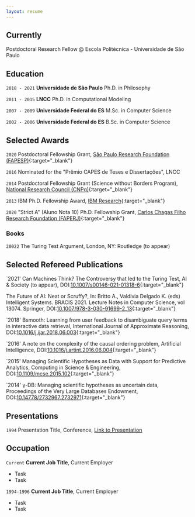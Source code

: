 ```yaml
---
layout: resume
---
```

## Currently

Postdoctoral Research Fellow @ Escola Politécnica - Universidade de São Paulo

## Education

`2018 - 2021`
__Universidade de São Paulo__
Ph.D. in Philosophy

`2011 - 2015`
__LNCC__
Ph.D. in Computational Modeling 

`2007 - 2009`
__Universidade Federal do ES__
M.Sc. in Computer Science

`2002 - 2006`
__Universidade Federal do ES__
B.Sc. in Computer Science


## Selected Awards

`2020`
Postdoctoral Fellowship Grant, [São Paulo Research Foundation (FAPESP)](http://fapesp.br/en/postdoc){:target="_blank"}

`2016`
Nominated for the "Prêmio CAPES de Teses e Dissertações", LNCC

`2014`
Postdoctoral Fellowship Grant (Science without Borders Program), [National Research Council (CNPq)](www.cnpq.br){:target="_blank"}

`2013`
IBM Ph.D. Fellowship Award, [IBM Research](http://www.research.ibm.com/university/awards/fellowships.html){:target="_blank"}

`2020`
"Strict A" (Aluno Nota 10) Ph.D. Fellowship Grant, [Carlos Chagas Filho Research Foundation (FAPERJ)](www.faperj.br){:target="_blank"}

### Books

`20022`
The Turing Test Argument, London, NY: Routledge (to appear) 

## Selected Refereed Publications

`2021'
Can Machines Think? The Controversy that led to the Turing Test, AI & Society (to appear), DOI:[10.1007/s00146-021-01318-6](http://doi.org/10.1007/s00146-021-01318-6){:target="_blank"}

The Future of AI: Neat or Scruffy?, In: Britto A., Valdivia Delgado K. (eds) Intelligent Systems. BRACIS 2021. Lecture Notes in Computer Science, vol 13074. Springer, DOI:[10.1007/978-3-030-91699-2_13](https://doi.org/10.1007/978-3-030-91699-2_13){:target="_blank"}

`2018'
Bsmooth: Learning from user feedback to disambiguate query terms in interactive data retrieval, International Journal of Approximate Reasoning, DOI:[10.1016/j.ijar.2018.06.003](https://doi.org/10.1016/j.ijar.2018.06.003){:target="_blank"}

`2016'
A note on the complexity of the causal ordering problem, Artificial Intelligence, DOI:[10.1016/j.artint.2016.06.004](https://doi.org/10.1016/j.artint.2016.06.004){:target="_blank"}

`2015'
Managing Scientific Hypotheses as Data with Support for Predictive Analytics, Computing in Science & Engineering, DOI:[10.1109/mcse.2015.102](https://doi.org/10.1109/mcse.2015.102){:target="_blank"}

`2014'
γ-DB: Managing scientific hypotheses as uncertain data, Proceedings of the Very Large Databases Endowment, DOI:[10.14778/2732967.2732971](http://doi.org/10.14778/2732967.2732971){:target="_blank"}


<!-- A list is also available [online](https://scholar.google.com/citations?user=udofaJwAAAAJ){:target="_blank"} -->


## Presentations

`1994`
Presentation Title, Conference, <a href="https://MyWebsite.tld/presentation1">Link to Presentation</a>


## Occupation

`Current`
__Current Job Title__, Current Employer 

- Task
- Task

`1994-1996`
__Current Job Title__, Current Employer 

- Task
- Task



<!-- ### Footer

Last updated: May 2013 -->



